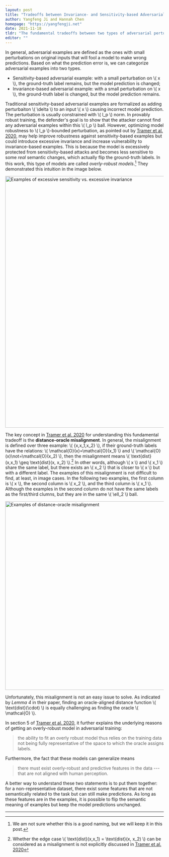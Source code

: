 ```yaml
---
layout: post
title: "Tradeoffs between Invariance- and Sensitivity-based Adversarial Perturbations"
author: Yangfeng Ji and Hannah Chen
homepage: "https://yangfengji.net"
date: 2021-11-18
tldr: "The fundamental tradeoffs between two types of adversarial perturbations and the underlying explanations."
editor: ""
---
```



In general, adversarial examples are defined as the ones with small perturbations on original inputs that will fool a model to make wrong predictions. Based on what the prediction error is, we can categorize adversarial examples into two types.

- Sensitivity-based adversarial example: with a small perturbation on \\( x \\), the ground-truth label remains, but the model prediction is changed;
- Invariance-based adversarial example: with a small perturbation on \\( x \\), the ground-truth label is changed, but the model prediction remains.


Traditional sensitivity-based adversarial examples are formalized as adding perturbaiton \\( \delta \\) to an input \\( x \\) causing incorrect model prediction. 
The perturbation is usually constrained with \\( l_p \\) norm. In provably robust training, the defender's goal is to show that the attacker cannot find any adversarial examples within this \\( l_p \\) ball. 
However, optimizing model robustness to \\( l_p \\)-bounded perturbation, as pointed out by [Tramer et al. 2020](https://arxiv.org/pdf/2002.04599.pdf), may help improve robustness against sensitivity-based examples but could introduce excessive invariance and increase vulnerability to invariance-based examples. 
This is because the model is excessively protected from sensitivity-based attacks and becomes less sensitive to some *real* semantic changes, which actually flip the ground-truth labels. 
In this work, this type of models are called *overly-robust models*.[^fn1] They demonstrated this intuition in the image below.

<img src="{{ site.url }}/figures/tramer2020fundamental-figure-1.png" alt="Examples of excessive sensitivity vs. excessive invariance" style="width:800px;"/>

The key concept in [Tramer et al. 2020](https://arxiv.org/pdf/2002.04599.pdf) for understanding this fundamental tradeoff is the **distance-oracle misalignment**. 
In general, the misalignment is defined over three example: \\( \{x,x_1,x_2\} \\), if their ground-truth labels have the relations: \\( \mathcal{O}(x)=\mathcal{O}(x_1) \\) and \\( \mathcal{O}(x)\not=\mathcal{O}(x_2) \\), then the misalignment means \\( \text{dist}(x,x_1) \geq \text{dist}(x, x_2) \\).[^fn2] 
In other words, although \\( x \\) and \\( x_1 \\) share the same label, but there exists an \\( x_2 \\) that is closer to \\( x \\) but with a different label. 
The examples of this misalignment is not difficult to find, at least, in image cases. 
In the following two examples, the first column is \\( x \\), the second column is \\( x_2 \\), and the third column is \\( x_1 \\). 
Although the examples in the second column do not have the same labels as the first/third clumns, but they are in the same \\( \ell_2 \\) ball.

<img src="{{ site.url }}/figures/tramer2020fundamental-figure-3.png" alt="Examples of distance-oracle misalignment" style="width:600px;"/>

Unfortunately, this misalignment is not an easy issue to solve. As indicated by *Lemma 4* in their paper, finding an oracle-aligned distance function \\( \text{dist}(\cdot) \\) is equally challenging as finding the oracle \\( \mathcal{O} \\). 

In section 5 of [Tramer et al. 2020](https://arxiv.org/pdf/2002.04599.pdf), it further explains the underlying reasons of getting an overly-robust model in adversarial training:
> the ability to fit an overly robust model thus relies on the training data not being fully representative of the space to which the oracle assigns labels. 

Furthermore, the fact that these models can generalize means 
> there must exist overly-robust and predictive features in the data --- that are not aligned with human perception. 

A better way to understand these two statements is to put them together: for a non-representative dataset, there exist some features that are not semantically related to the task but can still make predictions. As long as these features are in the examples, it is possible to flip the semantic meaning of examples but keep the model predictions unchanged.

***

[^fn1]: We am not sure whether this is a good naming, but we will keep it in this post.

[^fn2]: Whether the edge case \\( \text{dist}(x,x_1) = \text{dist}(x, x_2) \\) can be considered as a misalignment is not explicitly discussed in  [Tramer et al. 2020](https://arxiv.org/pdf/2002.04599.pdf)
